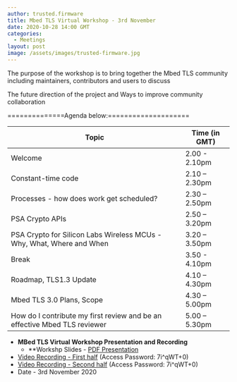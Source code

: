 ```yaml
---
author: trusted.firmware
title: Mbed TLS Virtual Workshop - 3rd November
date: 2020-10-28 14:00 GMT
categories:
  - Meetings
layout: post
image: /assets/images/trusted-firmware.jpg
---
```

The purpose of the workshop is to bring together the Mbed TLS community including maintainers, contributors and users to discuss

The future direction of the project and
Ways to improve community collaboration

==============Agenda below:====================

|Topic | Time (in GMT) |
| ------------------------------------------------------------------------ | ------------- |
|Welcome | 2.00 - 2.10pm |
|Constant-time code | 2.10 – 2.30pm |
|Processes - how does work get scheduled? | 2.30 – 2.50pm |
|PSA Crypto APIs | 2.50 – 3.20pm |
|PSA Crypto for Silicon Labs Wireless MCUs - Why, What, Where and When | 3.20 – 3.50pm |
|Break | 3.50 - 4.10pm |        
|Roadmap, TLS1.3 Update | 4.10 – 4.30pm |
|Mbed TLS 3.0 Plans, Scope | 4.30 – 5.00pm |
|How do I contribute my first review and be an effective Mbed TLS reviewer | 5.00 – 5.30pm |


* **MBed TLS Virtual Workshop Presentation and Recording** 
  * **Workshp Slides - [PDF Presentation](/docs/MeasuredBoot-fTPM-Test.pdf)
* [Video Recording - First half](https://linaro-org.zoom.us/rec/share/UZzAtlr-l5g4SCKgeGms9jQ3FoS8QMvbjdds78_Alvu3xfy_RzOitqgadNzuCCgq.WaTIp9TQIivLdX1s) (Access Password: 7i^qWT+0)
* [Video Recording - Second half](https://linaro-org.zoom.us/rec/play/WhGaCHEsKIdTFUQbnBG4QECUFtispTx-9xP-H4GsCoN1GovkG80CgpdeKauKvg2Iw2B7phbAaPDBfU96.783bi0u_2WHtGT3d?startTime=1604419997000) (Access Password: 7i^qWT+0)
* Date - 3rd November 2020

